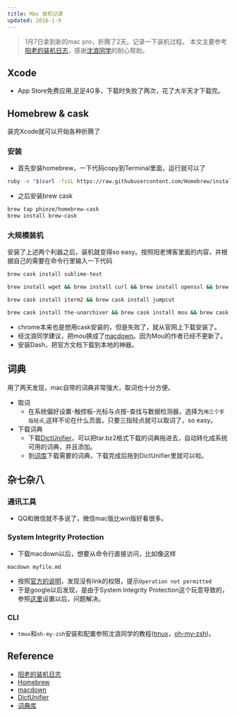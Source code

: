 ```yaml
---
title: Mac 装机记录
updated: 2016-1-9
---
```

> 1月7日拿到新的mac pro，折腾了2天。记录一下装机过程。
> 本文主要参考[阳老的装机日志](http://www.yangzhiping.com/tech/mac3.html)，感谢[沈浪同学](https://github.com/xpgeng)的耐心帮助。

## Xcode
- App Store免费应用,足足4G多，下载时失败了两次，花了大半天才下载完。

## Homebrew & cask

装完Xcode就可以开始各种折腾了
### 安装
- 首先安装homebrew，一下代码copy到Terminal里面，运行就可以了

```bash
ruby -e "$(curl -fsSL https://raw.githubusercontent.com/Homebrew/install/master/install)"
```

- 之后安装brew cask

```bash
brew tap phinze/homebrew-cask
brew install brew-cask
```

### 大规模装机
安装了上述两个利器之后，装机就变得so easy。按照阳老博客里面的内容，并根据自己的需要在命令行里输入一下代码

```bash
brew cask install sublime-text

brew install wget && brew install curl && brew install openssl && brew install imagemagick && brew install node && brew install zsh && brew install git-flow && brew install python

brew cask install iterm2 && brew cask install jumpcut

brew cask install the-unarchiver && brew cask install mou && brew cask install alfred && brew cask install vlc 
```

- chrome本来也是想用cask安装的，但是失败了，就从官网上下载安装了。
- 经沈浪同学建议，把mou换成了[macdown](http://macdown.uranusjr.com)。因为Mou的作者已经不更新了。
- 安装Dash，把官方文档下载到本地的神器。

## 词典
用了两天发现，mac自带的词典非常强大，取词也十分方便。

- 取词
  - 在系统偏好设置-触控板-光标与点按-查找与数据检测器，选择为`用三个手指轻点`,这样不论在什么页面，只要三指轻点就可以取词了，so easy。
- 下载词典
  - 下载[DictUnifier](https://github.com/jjgod/mac-dictionary-kit)，可以把tar.bz2格式下载的词典拖进去，自动转化成系统可用的词典，并且添加。
  - 到[词库](http://abloz.com/huzheng/stardict-dic/zh_CN/)下载需要的词典，下载完成后拖到DictUnifier里就可以啦。

## 杂七杂八
### 通讯工具
- QQ和微信就不多说了，微信mac版比win版好看很多。

### System Integrity Protection
- 下载macdown以后，想要从命令行直接访问，比如像这样

```
macdown myfile.md
```

- 按照[官方的说明](http://macdown.uranusjr.com/blog/post/6/macdown-04/)，发现没有link的权限，提示`Operation not permitted`
- 于是google以后发现，是由于System Integrity Protection这个玩意导致的，参照[这里](http://stackoverflow.com/questions/32659348/operation-not-permitted-when-on-root-el-capitan-rootless-disabled)设置以后，问题解决。

### CLI
- `tmux`和`oh-my-zsh`安装和配置参照沈浪同学的教程([tmux](https://xpgeng.gitbooks.io/omooc2py/content/guide/Tmux-Guide.html)，[oh-my-zsh](https://xpgeng.gitbooks.io/omooc2py/content/guide/Oh-my-zsh-guide.html))。

## Reference
- [阳老的装机日志](http://www.yangzhiping.com/tech/mac3.html)
- [Homebrew](http://brew.sh)
- [macdown](http://macdown.uranusjr.com)
- [DictUnifier](https://github.com/jjgod/mac-dictionary-kit)
- [词典库](http://abloz.com/huzheng/stardict-dic/zh_CN/)